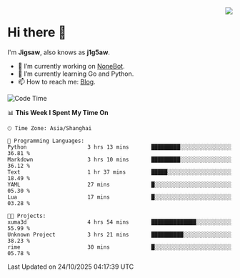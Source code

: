 <a href="#">
  <img align="right" src="https://github-readme-stats.vercel.app/api?username=j1g5awi&count_private=true&show_icons=true&title_color=80070B&text_color=B3B3B3&bg_color=212121&icon_color=80070B" />
</a>

# Hi there 👋

I'm **Jigsaw**, also knows as **j1g5aw**.

- 🔭 I’m currently working on [NoneBot](https://github.com/nonebot).
- 🌱 I’m currently learning Go and Python.
- 📫 How to reach me: [Blog](https://blog.maddestroyer.xyz/).

<!--START_SECTION:waka-->
![Code Time](http://img.shields.io/badge/Code%20Time-1%2C917%20hrs%2014%20mins-blue)

📊 **This Week I Spent My Time On** 

```text
🕑︎ Time Zone: Asia/Shanghai

💬 Programming Languages: 
Python                   3 hrs 13 mins       █████████░░░░░░░░░░░░░░░░   36.81 % 
Markdown                 3 hrs 10 mins       █████████░░░░░░░░░░░░░░░░   36.12 % 
Text                     1 hr 37 mins        █████░░░░░░░░░░░░░░░░░░░░   18.49 % 
YAML                     27 mins             █░░░░░░░░░░░░░░░░░░░░░░░░   05.30 % 
Lua                      17 mins             █░░░░░░░░░░░░░░░░░░░░░░░░   03.28 % 

🐱‍💻 Projects: 
xuma3d                   4 hrs 54 mins       ██████████████░░░░░░░░░░░   55.99 % 
Unknown Project          3 hrs 21 mins       ██████████░░░░░░░░░░░░░░░   38.23 % 
rime                     30 mins             █░░░░░░░░░░░░░░░░░░░░░░░░   05.78 % 
```


 Last Updated on 24/10/2025 04:17:39 UTC
<!--END_SECTION:waka-->
